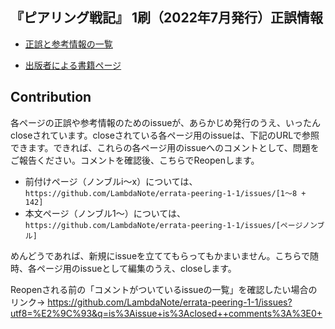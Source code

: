 ## 『ピアリング戦記』 1刷（2022年7月発行）正誤情報

* [正誤と参考情報の一覧](https://github.com/LambdaNote/errata-peering-1-1/issues?q=is%3Aissue+is%3Aopen+sort%3Acreated-asc)

* [出版者による書籍ページ](https://www.lambdanote.com/products/peering)

## Contribution

各ページの正誤や参考情報のためのissueが、あらかじめ発行のうえ、いったんcloseされています。closeされている各ページ用のissueは、下記のURLで参照できます。できれば、これらの各ページ用のissueへのコメントとして、問題をご報告ください。コメントを確認後、こちらでReopenします。

* 前付けページ（ノンブルi～x）については、`https://github.com/LambdaNote/errata-peering-1-1/issues/[1～8 + 142]`
* 本文ページ（ノンブル1～）については、`https://github.com/LambdaNote/errata-peering-1-1/issues/[ページノンブル]`

めんどうであれば、新規にissueを立ててもらってもかまいません。こちらで随時、各ページ用のissueとして編集のうえ、closeします。

Reopenされる前の「コメントがついているissueの一覧」を確認したい場合のリンク→ https://github.com/LambdaNote/errata-peering-1-1/issues?utf8=%E2%9C%93&q=is%3Aissue+is%3Aclosed++comments%3A%3E0+
